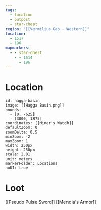 ```yaml
---
tags:
  - location
  - outpost
  - star-chest
region: "[[Vermilius Gap - Western]]"
location:
  - 1517
  - 196
mapmarkers:
  - - star-chest
    - - 1514
      - 196
---
```

# Location
```leaflet
id: hagga-basin
image: [[Hagga Basin.png]]
bounds:
  - [0, -625]
  - [3000, 1875]
coordinates: [[Miner's Watch]]
defaultZoom: 0
zoomDelta: 0.5
minZoom: -2
maxZoom: 1
width: 250px
height: 250px
scale: 2.81
unit: meters
markerFolder: Locations
noUI: true
```
# Loot
[[Pseudo Pulse Sword]]
[[Mendia's Armor]]
